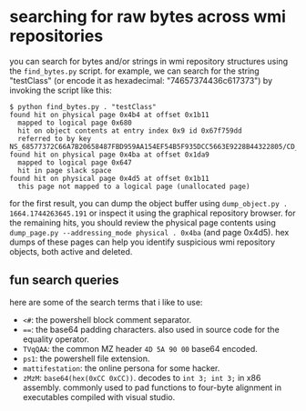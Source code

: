 # searching for raw bytes across wmi repositories


you can search for bytes and/or strings in wmi repository structures using the `find_bytes.py` script.
for example, we can search for the string "testClass" (or encode it as hexadecimal: "74657374436c617373") by invoking the script like this:

```
$ python find_bytes.py . "testClass"
found hit on physical page 0x4b4 at offset 0x1b11
  mapped to logical page 0x680
  hit on object contents at entry index 0x9 id 0x67f759dd
  referred to by key NS_68577372C66A7B20658487FBD959AA154EF54B5F935DCC5663E9228B44322805/CD_92128A4E1ADC48BA9AA4C2DD8352632FEB34D1735315ACF5FDF17AE02CA83513.1664.1744263645.191
found hit on physical page 0x4ba at offset 0x1da9
  mapped to logical page 0x647
  hit in page slack space
found hit on physical page 0x4d5 at offset 0x1b11
  this page not mapped to a logical page (unallocated page)
```

for the first result, you can dump the object buffer using `dump_object.py . 1664.1744263645.191` or inspect it using the graphical repository browser.
for the remaining hits, you should review the physical page contents using `dump_page.py --addressing_mode physical . 0x4ba` (and page 0x4d5).
hex dumps of these pages can help you identify suspicious wmi repository objects, both active and deleted.


## fun search queries

here are some of the search terms that i like to use:

  - `<#`: the powershell block comment separator.
  - `==`: the base64 padding characters. also used in source code for the equality operator.
  - `TVqQAA`: the common MZ header `4D 5A 90 00` base64 encoded.
  - `ps1`: the powershell file extension.
  - `mattifestation`: the online persona for some hacker.
  - `zMzM`: `base64(hex(0xCC 0xCC))`. decodes to `int 3; int 3;` in x86 assembly. commonly used to pad functions to four-byte alignment in executables compiled with visual studio.

